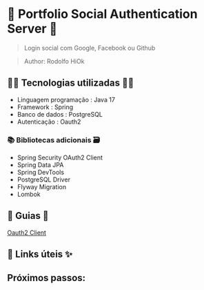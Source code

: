 # 🚀 Portfolio Social Authentication Server 🚀

> Login social com Google, Facebook ou Github

> Author: Rodolfo HiOk

## 👨‍💻 Tecnologias utilizadas 👩‍💻

- Linguagem programação : Java 17
- Framework : Spring
- Banco de dados : PostgreSQL
- Autenticação : Oauth2

### 📚 Bibliotecas adicionais 🗃️

- Spring Security OAuth2 Client
- Spring Data JPA
- Spring DevTools
- PostgreSQL Driver
- Flyway Migration
- Lombok

## 📖 Guias 📃

[Oauth2 Client](oauth2client.md)

## 🔗 Links úteis ✨

## Próximos passos:
